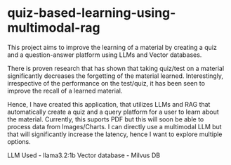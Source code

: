 # quiz-based-learning-using-multimodal-rag
This project aims to improve the learning of a material by creating a quiz and a question-answer platform using LLMs and Vector databases. 

There is proven research that has shown that taking quiz/test on a material significantly decreases the forgetting of the material learned. Interestingly, irrespective of the performance on the test/quiz, it has been seen to improve the recall of a learned material. 

Hence, I have created this application, that utilizes LLMs and RAG that automatically create a quiz and a query platform for a user to learn about the material. Currently, this suports PDF but this will soon be able to process data from Images/Charts. I can directly use a multimodal LLM but that will significantly increase the latency, hence I want to explore multiple options. 

LLM Used -  llama3.2:1b
Vector database - Milvus DB

